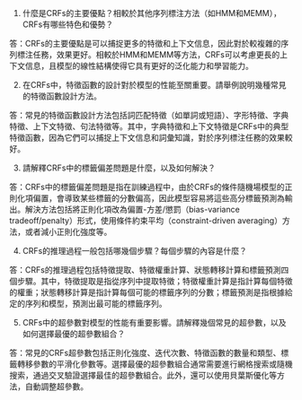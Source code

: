 1. 什麼是CRFs的主要優點？相較於其他序列標注方法（如HMM和MEMM），CRFs有哪些特色和優勢？

答：CRFs的主要優點是可以捕捉更多的特徵和上下文信息，因此對於較複雜的序列標注任務，效果更好。相較於HMM和MEMM等方法，CRFs可以考慮更長的上下文信息，且模型的線性結構使得它具有更好的泛化能力和學習能力。

2. 在CRFs中，特徵函數的設計對於模型的性能至關重要。請舉例說明幾種常見的特徵函數設計方法。

答：常見的特徵函數設計方法包括詞匹配特徵（如單詞或短語）、字形特徵、字典特徵、上下文特徵、句法特徵等。其中，字典特徵和上下文特徵是CRFs中的典型特徵函數，因為它們可以捕捉上下文信息和詞彙知識，對於序列標注任務的效果較好。

3. 請解釋CRFs中的標籤偏差問題是什麼，以及如何解決？

答：CRFs中的標籤偏差問題是指在訓練過程中，由於CRFs的條件隨機場模型的正則化項偏置，會導致某些標籤的分數偏高，因此模型容易將這些高分標籤預測為輸出。解決方法包括將正則化項改為偏置-方差/懲罰（bias-variance tradeoff/penalty）形式，使用條件約束平均（constraint-driven averaging）方法，或者減小正則化強度等。

4. CRFs的推理過程一般包括哪幾個步驟？每個步驟的內容是什麼？

答：CRFs的推理過程包括特徵提取、特徵權重計算、狀態轉移計算和標籤預測四個步驟。其中，特徵提取是指從序列中提取特徵；特徵權重計算是指計算每個特徵的權重；狀態轉移計算是指計算每個可能的標籤序列的分數；標籤預測是指根據給定的序列和模型，預測出最可能的標籤序列。

5. CRFs中的超參數對模型的性能有重要影響。請解釋幾個常見的超參數，以及如何選擇最優的超參數組合？

答：常見的CRFs超參數包括正則化強度、迭代次數、特徵函數的數量和類型、標籤轉移參數的平滑化參數等。選擇最優的超參數組合通常需要進行網格搜索或隨機搜索，通過交叉驗證選擇最佳的超參數組合。此外，還可以使用貝葉斯優化等方法，自動調整超參數。